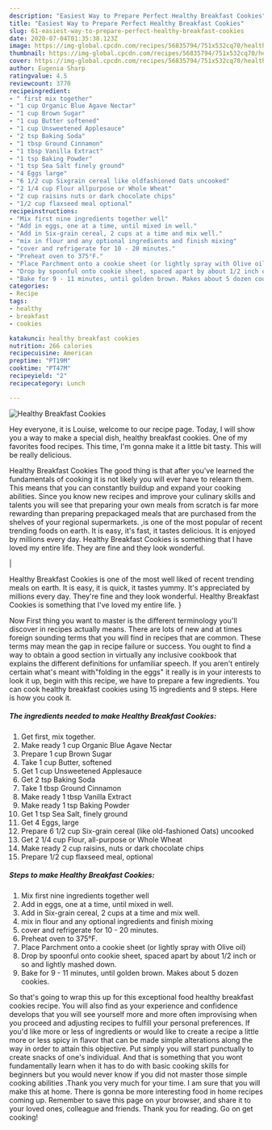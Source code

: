```yaml
---
description: "Easiest Way to Prepare Perfect Healthy Breakfast Cookies"
title: "Easiest Way to Prepare Perfect Healthy Breakfast Cookies"
slug: 61-easiest-way-to-prepare-perfect-healthy-breakfast-cookies
date: 2020-07-04T01:35:38.123Z
image: https://img-global.cpcdn.com/recipes/56835794/751x532cq70/healthy-breakfast-cookies-recipe-main-photo.jpg
thumbnail: https://img-global.cpcdn.com/recipes/56835794/751x532cq70/healthy-breakfast-cookies-recipe-main-photo.jpg
cover: https://img-global.cpcdn.com/recipes/56835794/751x532cq70/healthy-breakfast-cookies-recipe-main-photo.jpg
author: Eugenia Sharp
ratingvalue: 4.5
reviewcount: 3770
recipeingredient:
- " first mix together"
- "1 cup Organic Blue Agave Nectar"
- "1 cup Brown Sugar"
- "1 cup Butter softened"
- "1 cup Unsweetened Applesauce"
- "2 tsp Baking Soda"
- "1 tbsp Ground Cinnamon"
- "1 tbsp Vanilla Extract"
- "1 tsp Baking Powder"
- "1 tsp Sea Salt finely ground"
- "4 Eggs large"
- "6 1/2 cup Sixgrain cereal like oldfashioned Oats uncooked"
- "2 1/4 cup Flour allpurpose or Whole Wheat"
- "2 cup raisins nuts or dark chocolate chips"
- "1/2 cup flaxseed meal optional"
recipeinstructions:
- "Mix first nine ingredients together well"
- "Add in eggs, one at a time, until mixed in well."
- "Add in Six-grain cereal, 2 cups at a time and mix well."
- "mix in flour and any optional ingredients and finish mixing"
- "cover and refrigerate for 10 - 20 minutes."
- "Preheat oven to 375°F."
- "Place Parchment onto a cookie sheet (or lightly spray with Olive oil)"
- "Drop by spoonful onto cookie sheet, spaced apart by about 1/2 inch or so and lightly mashed down."
- "Bake for 9 - 11 minutes, until golden brown. Makes about 5 dozen cookies."
categories:
- Recipe
tags:
- healthy
- breakfast
- cookies

katakunci: healthy breakfast cookies 
nutrition: 266 calories
recipecuisine: American
preptime: "PT19M"
cooktime: "PT47M"
recipeyield: "2"
recipecategory: Lunch

---
```



![Healthy Breakfast Cookies](https://img-global.cpcdn.com/recipes/56835794/751x532cq70/healthy-breakfast-cookies-recipe-main-photo.jpg)

Hey everyone, it is Louise, welcome to our recipe page. Today, I will show you a way to make a special dish, healthy breakfast cookies. One of my favorites food recipes. This time, I'm gonna make it a little bit tasty. This will be really delicious.

Healthy Breakfast Cookies The good thing is that after you've learned the fundamentals of cooking it is not likely you will ever have to relearn them. This means that you can constantly buildup and expand your cooking abilities. Since you know new recipes and improve your culinary skills and talents you will see that preparing your own meals from scratch is far more rewarding than preparing prepackaged meals that are purchased from the shelves of your regional supermarkets.
,is one of the most popular of recent trending foods on earth. It is easy, it's fast, it tastes delicious. It is enjoyed by millions every day. Healthy Breakfast Cookies is something that I have loved my entire life. They are fine and they look wonderful.


|


Healthy Breakfast Cookies is one of the most well liked of recent trending meals on earth. It is easy, it is quick, it tastes yummy. It's appreciated by millions every day. They're fine and they look wonderful. Healthy Breakfast Cookies is something that I've loved my entire life.
}

Now First thing you want to master is the different terminology you'll discover in recipes actually means. There are lots of new and at times foreign sounding terms that you will find in recipes that are common. These terms may mean the gap in recipe failure or success. You ought to find a way to obtain a good section in virtually any inclusive cookbook that explains the different definitions for unfamiliar speech. If you aren't entirely certain what's meant with"folding in the eggs" it really is in your interests to look it up,
begin with this recipe, we have to prepare a few ingredients. You can cook healthy breakfast cookies using 15 ingredients and 9 steps. Here is how you cook it.

<!--inarticleads1-->

##### The ingredients needed to make Healthy Breakfast Cookies:

1. Get  first, mix together.
1. Make ready 1 cup Organic Blue Agave Nectar
1. Prepare 1 cup Brown Sugar
1. Take 1 cup Butter, softened
1. Get 1 cup Unsweetened Applesauce
1. Get 2 tsp Baking Soda
1. Take 1 tbsp Ground Cinnamon
1. Make ready 1 tbsp Vanilla Extract
1. Make ready 1 tsp Baking Powder
1. Get 1 tsp Sea Salt, finely ground
1. Get 4 Eggs, large
1. Prepare 6 1/2 cup Six-grain cereal (like old-fashioned Oats) uncooked
1. Get 2 1/4 cup Flour, all-purpose or Whole Wheat
1. Make ready 2 cup raisins, nuts or dark chocolate chips
1. Prepare 1/2 cup flaxseed meal, optional




<!--inarticleads2-->

##### Steps to make Healthy Breakfast Cookies:

1. Mix first nine ingredients together well
1. Add in eggs, one at a time, until mixed in well.
1. Add in Six-grain cereal, 2 cups at a time and mix well.
1. mix in flour and any optional ingredients and finish mixing
1. cover and refrigerate for 10 - 20 minutes.
1. Preheat oven to 375°F.
1. Place Parchment onto a cookie sheet (or lightly spray with Olive oil)
1. Drop by spoonful onto cookie sheet, spaced apart by about 1/2 inch or so and lightly mashed down.
1. Bake for 9 - 11 minutes, until golden brown. Makes about 5 dozen cookies.




So that's going to wrap this up for this exceptional food healthy breakfast cookies recipe. You will also find as your experience and confidence develops that you will see yourself more and more often improvising when you proceed and adjusting recipes to fulfill your personal preferences. If you'd like more or less of ingredients or would like to create a recipe a little more or less spicy in flavor that can be made simple alterations along the way in order to attain this objective. Put simply you will start punctually to create snacks of one's individual. And that is something that you wont fundamentally learn when it has to do with basic cooking skills for beginners but you would never know if you did not master those simple cooking abilities .Thank you very much for your time. I am sure that you will make this at home. There is gonna be more interesting food in home recipes coming up. Remember to save this page on your browser, and share it to your loved ones, colleague and friends. Thank you for reading. Go on get cooking!
